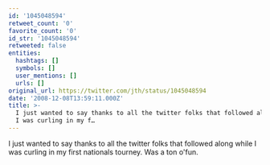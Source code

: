 ```yaml
---
id: '1045048594'
retweet_count: '0'
favorite_count: '0'
id_str: '1045048594'
retweeted: false
entities:
  hashtags: []
  symbols: []
  user_mentions: []
  urls: []
original_url: https://twitter.com/jth/status/1045048594
date: '2008-12-08T13:59:11.000Z'
title: >-
  I just wanted to say thanks to all the twitter folks that followed along while
  I was curling in my f…
---
```


I just wanted to say thanks to all the twitter folks that followed along while I was curling in my first nationals tourney. Was a ton o'fun.